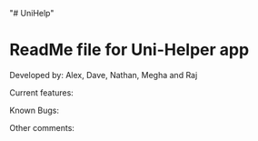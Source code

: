 "# UniHelp" 
# ReadMe file for Uni-Helper app

Developed by: Alex, Dave, Nathan, Megha and Raj

Current features:

Known Bugs:

Other comments:
